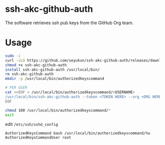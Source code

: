 # ssh-akc-github-auth
The software retrieves ssh pub keys from the GitHub Org team.

# Usage
```bash
sudo -i
curl -sLO https://github.com/seyukun/ssh-akc-github-auth/releases/download/latest/ssh-akc-github-auth
chmod +x ssh-akc-github-auth
install ssh-akc-github-auth /usr/local/bin/
rm ssh-akc-github-auth
mkdir -p /usr/local/bin/authorizedkeyscommand

# PER USER
cat <<EOF > /usr/local/bin/authorizedkeyscommand/<USERNAME>
/usr/local/bin/ssh-akc-github-auth --token <TOKEN HERE> --org <ORG HERE> --team <TEAM HERE>
EOF

chmod 100 /usr/local/bin/authorizedkeyscommand/*
exit
```

edit `/etc/ssh/sshd_config`
```
AuthorizedKeysCommand bash /usr/local/bin/authorizedkeyscommand/%u
AuthorizedKeysCommandUser root
```
